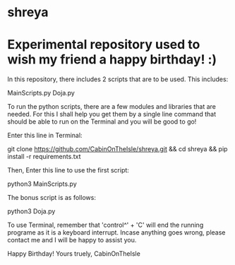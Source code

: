 # shreya
# Experimental repository used to wish my friend a happy birthday! :)

In this repository, there includes 2 scripts that are to be used. This includes:

MainScripts.py
Doja.py

To run the python scripts, there are a few modules and libraries that are needed. For this I shall help you get them by a 
single line command that should be able to run on the Terminal and you will be good to go!


Enter this line in Terminal:    

git clone https://github.com/CabinOnTheIsle/shreya.git && cd shreya && pip install -r requirements.txt

Then, Enter this line to use the first script:    

python3 MainScripts.py

The bonus script is as follows:   

python3 Doja.py

To use Terminal, remember that 'control^' + 'C' will end the running programe as it is a keyboard interrupt.
Incase anything goes wrong, please contact me and I will be happy to assist you.

Happy Birthday!
Yours truely,
CabinOnTheIsle
